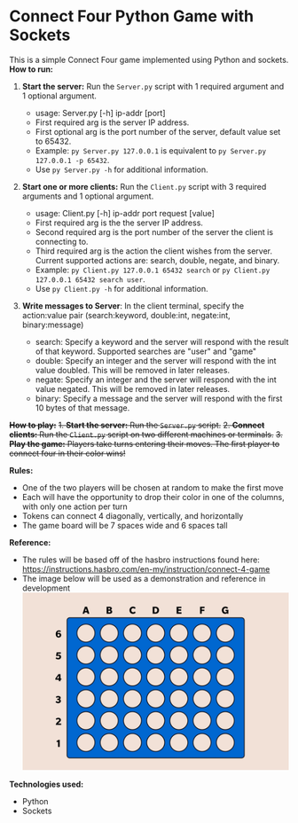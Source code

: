 # Connect Four Python Game with Sockets

This is a simple Connect Four game implemented using Python and sockets.
**How to run:**
1. **Start the server:** Run the `Server.py` script with 1 required argument and 1 optional argument.
   - usage: Server.py [-h\] ip-addr [port\]
   - First required arg is the server IP address.
   - First optional arg is the port number of the server, default value set to 65432.
   - Example: `py Server.py 127.0.0.1` is equivalent to `py Server.py 127.0.0.1 -p 65432`.
   - Use `py Server.py -h` for additional information.
     
3. **Start one or more clients:** Run the `Client.py` script with 3 required arguments and 1 optional argument.
   - usage: Client.py [-h\] ip-addr port request [value\]
   - First required arg is the the server IP address.
   - Second required arg is the port number of the server the client is connecting to.
   - Third required arg is the action the client wishes from the server. Current supported actions are: search, double, negate, and binary.
   - Example: `py Client.py 127.0.0.1 65432 search` or `py Client.py 127.0.0.1 65432 search user`.
   - Use `py Client.py -h` for additional information.
     
4. **Write messages to Server**: In the client terminal, specify the action:value pair (search:keyword, double:int, negate:int, binary:message)
   - search: Specify a keyword and the server will respond with the result of that keyword. Supported searches are "user" and "game"
   - double: Specify an integer and the server will respond with the int value doubled. This will be removed in later releases.
   - negate: Specify an integer and the server will respond with the int value negated. This will be removed in later releases.
   - binary: Specify a message and the server will respond with the first 10 bytes of that message.

~~**How to play:**~~
~~1. **Start the server:** Run the `Server.py` script.~~
~~2. **Connect clients:** Run the `Client.py` script on two different machines or terminals.~~
~~3. **Play the game:** Players take turns entering their moves. The first player to connect four in their color wins!~~

**Rules:** 
* One of the two players will be chosen at random to make the first move
* Each will have the opportunity to drop their color in one of the columns, with only one action per turn
* Tokens can connect 4 diagonally, vertically, and horizontally
* The game board will be 7 spaces wide and 6 spaces tall

**Reference:**
* The rules will be based off of the hasbro instructions found here: https://instructions.hasbro.com/en-my/instruction/connect-4-game
* The image below will be used as a demonstration and reference in development
![reference image](images/connect-4-board-reference.jpg)

**Technologies used:**
* Python
* Sockets
